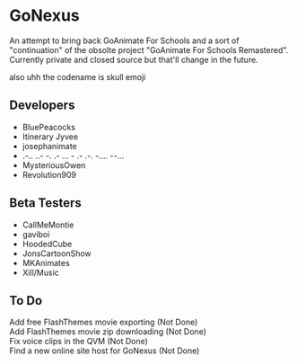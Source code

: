 # GoNexus
An attempt to bring back GoAnimate For Schools and a sort of "continuation" of the obsolte project "GoAnimate For Schools Remastered". Currently private and closed source but that'll change in the future. 

also uhh the codename is skull emoji

## Developers
* BluePeacocks
* Itinerary Jyvee
* josephanimate
* .-.. ..- -. .- ... - .- .-. -.... --...
* MysteriousOwen
* Revolution909

## Beta Testers
* CallMeMontie
* gaviboi
* HoodedCube
* JonsCartoonShow
* MKAnimates
* Xill/Music

## To Do
Add free FlashThemes movie exporting (Not Done)<br>
Add FlashThemes movie zip downloading (Not Done)<br>
Fix voice clips in the QVM (Not Done)<br>
Find a new online site host for GoNexus (Not Done)<br>
